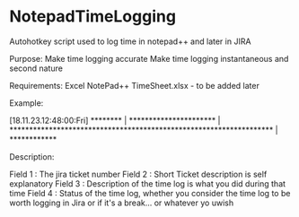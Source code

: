 # NotepadTimeLogging
Autohotkey script used to log time in notepad++ and later in JIRA

Purpose:
  Make time logging accurate
  Make time logging instantaneous and second nature

Requirements:
  Excel
  NotePad++
  TimeSheet.xlsx - to be added later


Example:

[18.11.23.12:48:00:Fri] ******** | ********************** | ******************************************************************* | ************

Description:


  Field 1 : The jira ticket number
  Field 2 : Short Ticket description is self explanatory
  Field 3 : Description of the time log is what you did during that time
  Field 4 : Status of the time log, whether you consider the time log to be worth logging in Jira or if it's a break... or whatever yo uwish
